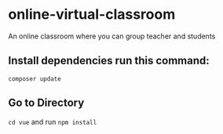 # online-virtual-classroom
 An online classroom where you can group teacher and students

## Install dependencies run this command:
`composer update`

## Go to Directory
`cd vue`
and run `npm install`

